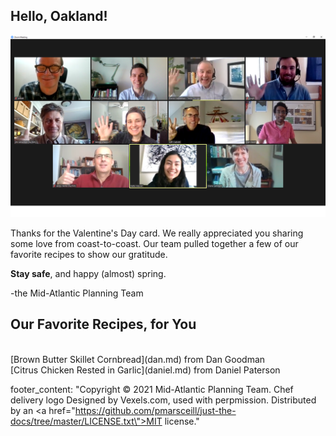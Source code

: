 ## Hello, Oakland!

![Image](Mid-Atlantic%20Planning%20Team.png)

Thanks for the Valentine's Day card. We really appreciated you sharing some love from coast-to-coast. Our team pulled together a few of our favorite recipes to show our gratitude.

**Stay safe**, and happy \(almost) spring.

-the Mid-Atlantic Planning Team

## Our Favorite Recipes, for You
<br>
[Brown Butter Skillet Cornbread](dan.md) from Dan Goodman
<br>
[Citrus Chicken Rested in Garlic](daniel.md) from Daniel Paterson 


footer_content: "Copyright &copy; 2021 Mid-Atlantic Planning Team.  Chef delivery logo Designed by Vexels.com, used with perpmission. Distributed by an <a href=\"https://github.com/pmarsceill/just-the-docs/tree/master/LICENSE.txt\">MIT license.</a>"
